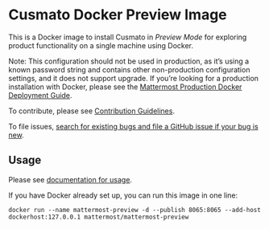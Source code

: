 # Cusmato Docker Preview Image

This is a Docker image to install Cusmato in *Preview Mode* for exploring product functionality on a single machine using Docker.

Note: This configuration should not be used in production, as it’s using a known password string and contains other non-production configuration settings, and it does not support upgrade. If you’re looking for a production installation with Docker, please see the [Mattermost Production Docker Deployment Guide](https://docs.mattermost.com/install/install-docker.html#deploy-mattermost-on-docker-for-production-use).

To contribute, please see [Contribution Guidelines](https://developers.mattermost.com/contribute/more-info/getting-started/).

To file issues, [search for existing bugs and file a GitHub issue if your bug is new](https://developers.mattermost.com/contribute/why-contribute/#youve-found-a-bug).

## Usage

Please see [documentation for usage](http://docs.mattermost.com/install/docker-local-machine.html).

If you have Docker already set up, you can run this image in one line:

```
docker run --name mattermost-preview -d --publish 8065:8065 --add-host dockerhost:127.0.0.1 mattermost/mattermost-preview
```
